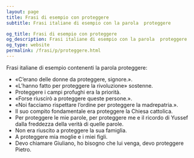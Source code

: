 ```yaml
---
layout: page
title: Frasi di esempio con proteggere 
subtitle: Frasi italiane di esempio con la parola  proteggere

og_title: Frasi di esempio con proteggere 
og_description: Frasi italiane di esempio con la parola  proteggere
og_type: website
permalink: /frasi/p/proteggere.html
---
```


Frasi italiane di esempio contenenti la parola proteggere:


- «C’erano delle donne da proteggere, signore.».
- «L’hanno fatto per proteggere la rivoluzione» sostenne.
- Proteggere i campi profughi era la priorità.
- «Forse riuscirò a proteggere queste persone.».
- «Noi facciamo rispettare l’ordine per proteggere la madrepatria.».
- Il suo compito fondamentale era proteggere la Chiesa cattolica.
- Per proteggere le mie parole, per proteggere me e il ricordo di Yussef dalla freddezza della verità di quelle parole.
- Non era riuscito a proteggere la sua famiglia.
- A proteggere mia moglie e i miei figli.
- Devo chiamare Giuliano, ho bisogno che lui venga, devo proteggere Pietro.
